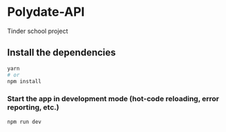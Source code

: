 # Polydate-API


Tinder school project

## Install the dependencies
```bash
yarn
# or
npm install
```

### Start the app in development mode (hot-code reloading, error reporting, etc.)
```bash
npm run dev
```
